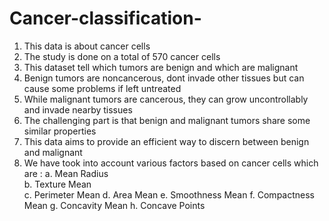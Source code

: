 # Cancer-classification-
1. This data is about cancer cells
2. The study is done on a total of  570 cancer cells
3. This dataset tell which tumors are benign and which are malignant
4. Benign tumors are noncancerous, dont invade other tissues but can cause some problems if left untreated
5. While malignant tumors are cancerous, they can grow uncontrollably and invade nearby tissues 
6. The challenging part is that benign and malignant tumors share some similar properties
7. This data aims to provide an efficient way to discern between benign and malignant 
8. We have took into account various factors based on cancer cells which are :
    a. Mean Radius  
    b. Texture Mean  
    c. Perimeter Mean 
    d. Area Mean 
    e. Smoothness Mean 
    f. Compactness Mean 
    g. Concavity Mean 
    h. Concave Points 

